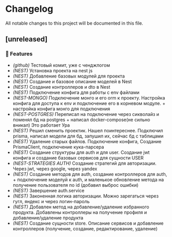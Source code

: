 # Changelog

All notable changes to this project will be documented in this file.

## [unreleased]

### 🚀 Features

- *(github)* Тестовый комит, уже с ченджлогом
- *(NEST)* Установка проекта на nest js
- *(NEST)* Добавление базовых модулей для проекта
- *(NEST)* Создание и базовое описание моделей в Nest
- *(NEST)* Создание контроллеров и dto в Nest
- *(NEST)* Подключение конфига для работы с env файлами
- *(NEST-MONGO)* Подключение монго и его orm к проекту. Настройка конфига для доступа к env и подключение его в корневом модуле. + настройка конфига монго для подключения
- *(NEST-POSTGRES)* Переписал на подключение через сикволайз и поменял бд на postgres + написал docker-compose(не сильно вникал) Это работает Ура
- *(NEST)* Решил сменить проектик. Нашел поинтереснее. Подключил prisma, написал модели для бд, запушил их, сейчас бд с таблицами
- *(NEST)* Удаление старых файлов. Подключение конфига, Создание PrismaClient, подключение кука-парсера
- *(NEST)* Создание структуры для auth и для user. Создание jwt конфига и создание базовых сервисов для сущности USER
- *(NEST-STRATEGIES AUTH)* Создание стратегий для авторизации. Через jwt, через google, через yandex
- *(NEST)* Создание методов для auth, создание контроллеров для auth, + подключение моделуй к auth, и маленькое обновление метода на получение пользователя по id (добавил выброс ошибки)
- *(NEST)* Завершение auth.service
- *(NEST)* Законенная логика авторизации. Можно зарегаться через гугл, яндекс и через логин-пароль
- *(NEST)* Добавлен метод на добавление/удаление избранного продукта. Добавлены контроллеры на получение профиля и добавление/удаление продукта
- *(NEST)* Создание сущности store. Описание сервисов и добавление контроллеров (получение, создание, редактирование, удаление)

<!-- generated by git-cliff -->
